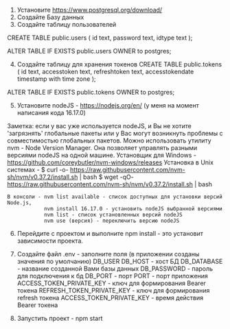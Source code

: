1. Установите https://www.postgresql.org/download/
2. Создайте Базу данных
3. Cоздайте таблицу пользователей

CREATE TABLE public.users
(
    id text,
    password text,
    idtype text
);

ALTER TABLE IF EXISTS public.users
    OWNER to postgres;

4. Создайте таблицу для хранения токенов
CREATE TABLE public.tokens
(
    id text,
    accesstoken text,
    refreshtoken text,
    accesstokendate timestamp with time zone
);

ALTER TABLE IF EXISTS public.tokens
    OWNER to postgres;

5. Установите nodeJS - https://nodejs.org/en/ (у меня на момент написания кода 16.17.0)

Заметка: если у вас уже используется nodeJS, и Вы не хотите 'загрязнять' глобальные пакеты или у Вас могут возникнуть проблемы с совместимостью глобальных пакетов. Можно использовать утилиту nvm - Node Version Manager. Она позволяет управлять разными версиями nodeJS на одной машине. Установщик для Windows - https://github.com/coreybutler/nvm-windows/releases Установка в Unix cистемах - $ curl -o- https://raw.githubusercontent.com/nvm-sh/nvm/v0.37.2/install.sh | bash $ wget -qO- https://raw.githubusercontent.com/nvm-sh/nvm/v0.37.2/install.sh | bash

    В консоли - nvm list available - список доступных для установки версий Node.js,
                nvm install 16.17.0 - установить nodeJS выбранной версиями
                nvm list - список установленных версий nodeJS
                nvm use (версия) - переключить версию nodeJS

6. Перейдите с проектом и выполните npm install - это установит зависимости проекта.

7. Создайте файл .env - заполните поля (в приложении созданы значения по умолчанию)
DB_USER 
DB_HOST - хост БД
DB_DATABASE - название созданной Вами базы данных
DB_PASSWORD - пароль для подключения к бд
DB_PORT - порт
PORT - порт приложения
ACCESS_TOKEN_PRIVATE_KEY - ключ для формирования Bearer токена
REFRESH_TOKEN_PRIVATE_KEY - ключ для формирования refresh токена
ACCESS_TOKEN_PRIVATE_KEY - время действия Bearer токена

8. Запустить проект - npm start